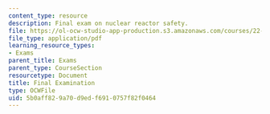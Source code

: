 ```yaml
---
content_type: resource
description: Final exam on nuclear reactor safety.
file: https://ol-ocw-studio-app-production.s3.amazonaws.com/courses/22-091-nuclear-reactor-safety-spring-2008/5b0aff829a70d9edf6910757f82f0464_MIT22_091S08_exam03.pdf
file_type: application/pdf
learning_resource_types:
- Exams
parent_title: Exams
parent_type: CourseSection
resourcetype: Document
title: Final Examination
type: OCWFile
uid: 5b0aff82-9a70-d9ed-f691-0757f82f0464
---
```

